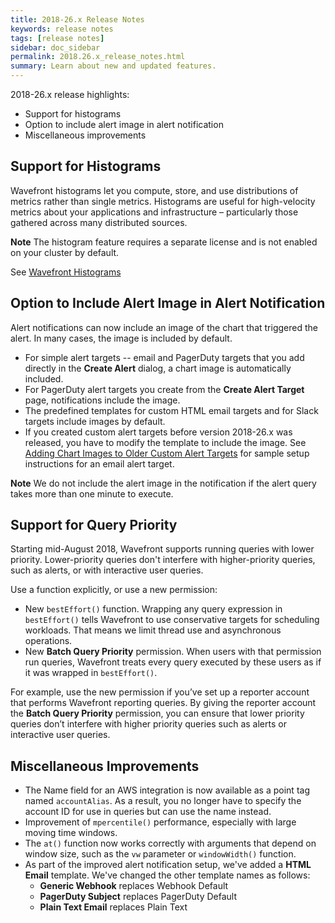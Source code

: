 ```yaml
---
title: 2018-26.x Release Notes
keywords: release notes
tags: [release notes]
sidebar: doc_sidebar
permalink: 2018.26.x_release_notes.html
summary: Learn about new and updated features.
---
```


2018-26.x release highlights:
* Support for histograms
* Option to include alert image in alert notification
* Miscellaneous improvements


## Support for Histograms
Wavefront histograms let you compute, store, and use distributions of metrics rather than single metrics. Histograms are useful for high-velocity metrics about your applications and infrastructure – particularly those gathered across many distributed sources.

**Note** The histogram feature requires a separate license and is not enabled on your cluster by default.

See [Wavefront Histograms](https://docs.wavefront.com/proxies_histograms.html)

## Option to Include Alert Image in Alert Notification

Alert notifications can now include an image of the chart that triggered the alert. In many cases, the image is included by default.
* For simple alert targets -- email and PagerDuty targets that you add directly in the **Create Alert** dialog, a chart image is automatically included.
* For PagerDuty alert targets you create from the **Create Alert Target** page, notifications include the image.
* The predefined templates for custom HTML email targets and for Slack targets include images by default.
* If you created custom alert targets before version 2018-26.x was released, you have to modify the template to include the image.  See [Adding Chart Images to Older Custom Alert Targets](alert_target_customizing.html#adding-chart-images-to-older-custom-alert-targets) for sample setup instructions for an email alert target.

**Note** We do not include the alert image in the notification if the alert query takes more than one minute to execute.

## Support for Query Priority

Starting mid-August 2018, Wavefront supports running queries with lower priority. Lower-priority queries don't interfere with higher-priority queries, such as alerts, or with interactive user queries.

Use a function explicitly, or use a new permission:
- New `bestEffort()` function. Wrapping any query expression in `bestEffort()` tells Wavefront to use conservative targets for scheduling workloads. That means we limit thread use and asynchronous operations.
- New **Batch Query Priority** permission. When users with that permission run queries, Wavefront treats every query executed by these users as if it was wrapped in `bestEffort()`.

For example, use the new permission if you’ve set up a reporter account that performs Wavefront reporting queries. By giving the reporter account the **Batch Query Priority** permission, you can ensure that lower priority queries don’t interfere with higher priority queries such as alerts or interactive user queries.

## Miscellaneous Improvements

* The Name field for an AWS integration is now available as a point tag named `accountAlias`. As a result, you no longer have to specify the account ID for use in queries but can use the name instead.
* Improvement of `mpercentile()` performance, especially with large moving time windows.
* The `at()` function now works correctly with arguments that depend on window size, such as the `vw` parameter or `windowWidth()` function.
* As part of the improved alert notification setup, we've added a **HTML Email** template. We've changed the other template names as follows:
  - **Generic Webhook** replaces Webhook Default
  - **PagerDuty Subject** replaces PagerDuty Default
  - **Plain Text Email** replaces Plain Text
